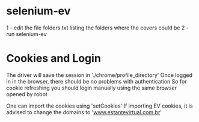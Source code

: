 # selenium-ev

1 - edit the file folders.txt listing the folders where the covers could be
2 - run selenium-ev

# Cookies and Login
The driver will save the session in './chrome/profile_directory'
Once logged in in the browser, there should be no problems with authentication
So for cookie refreshing you should login manually using the same browser opened by robot

One can import the cookies using 'setCookies'
If importing EV cookies, it is advised to change the domains to 'www.estantevirtual.com.br'

